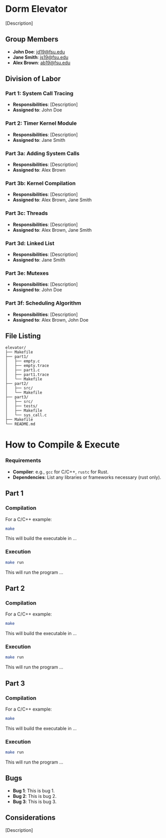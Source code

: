 # Dorm Elevator

[Description]

## Group Members
- **John Doe**: jd19@fsu.edu
- **Jane Smith**: js19@fsu.edu
- **Alex Brown**: ab19@fsu.edu
## Division of Labor

### Part 1: System Call Tracing
- **Responsibilities**: [Description]
- **Assigned to**: John Doe

### Part 2: Timer Kernel Module
- **Responsibilities**: [Description]
- **Assigned to**: Jane Smith

### Part 3a: Adding System Calls
- **Responsibilities**: [Description]
- **Assigned to**: Alex Brown

### Part 3b: Kernel Compilation
- **Responsibilities**: [Description]
- **Assigned to**: Alex Brown, Jane Smith

### Part 3c: Threads
- **Responsibilities**: [Description]
- **Assigned to**: Alex Brown, Jane Smith

### Part 3d: Linked List
- **Responsibilities**: [Description]
- **Assigned to**: Jane Smith

### Part 3e: Mutexes
- **Responsibilities**: [Description]
- **Assigned to**: John Doe

### Part 3f: Scheduling Algorithm
- **Responsibilities**: [Description]
- **Assigned to**: Alex Brown, John Doe

## File Listing
```
elevator/
├── Makefile
├── part1/
│   ├── empty.c
│   ├── empty.trace
│   ├── part1.c
│   ├── part1.trace
│   └── Makefile
├── part2/
│   ├── src/
│   └── Makefile
├── part3/
│   ├── src/
│   ├── tests/
│   ├── Makefile
│   └── sys_call.c
├── Makefile
└── README.md

```
# How to Compile & Execute

### Requirements
- **Compiler**: e.g., `gcc` for C/C++, `rustc` for Rust.
- **Dependencies**: List any libraries or frameworks necessary (rust only).

## Part 1

### Compilation
For a C/C++ example:
```bash
make
```
This will build the executable in ...
### Execution
```bash
make run
```
This will run the program ...

## Part 2

### Compilation
For a C/C++ example:
```bash
make
```
This will build the executable in ...
### Execution
```bash
make run
```
This will run the program ...


## Part 3

### Compilation
For a C/C++ example:
```bash
make
```
This will build the executable in ...
### Execution
```bash
make run
```
This will run the program ...


## Bugs
- **Bug 1**: This is bug 1.
- **Bug 2**: This is bug 2.
- **Bug 3**: This is bug 3.

## Considerations
[Description]
